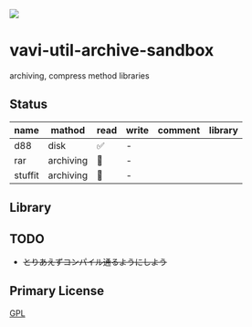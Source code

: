 [![](https://jitpack.io/v/umjammer/vavi-util-archive-sandbox.svg)](https://jitpack.io/#umjammer/vavi-util-archive-sandbox)

# vavi-util-archive-sandbox

 archiving, compress method libraries

## Status

|name | mathod | read | write | comment | library |
|-----|--------|--------|--------|---------|---------|
|d88 | disk | ✅ | - | ||
|rar | archiving | 🚧 | - | | |
|stuffit | archiving | 🚧 | - | ||

## Library



## TODO

 * ~~とりあえずコンパイル通るようにしよう~~

## Primary License

 [GPL](http://www.gnu.org/licenses/gpl.html)
